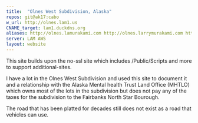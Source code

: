 ```yaml
---
title:  "Olnes West Subdivision, Alaska"
repos: git@ak17:cabo
w_url: http://olnes.lam1.us
CNAME_target: lam1.duckdns.org
aliases: http://olnes.lamurakami.com http://olnes.larrymurakami.com http://olnes.larryforalaska.com
server: LAM AWS
layout: website
---
```


This site builds upon the no-ssl site which includes /Public/Scripts and
more to support additional-sites.

I have a lot in the Olnes West Subdivision and used this site to document
it and a relationship with the Alaska Mental health Trust Land Office (MHTLO)
which owns most of the lots in the subdivision but does not pay any of
the taxes for the subdivision to the Fairbanks North Star Bourough.

The road that has been platted for decades still does not exist as a
road that vehicles can use.

